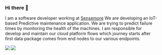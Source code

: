 ### Hi there 👋

<p>
  I am a software developer working at <a href="https://sensemore.io">Sensemore</a> We are developing an IoT-based Predictive maintenance application. We are trying to predict failure times by monitoring the health of the machines.  I am responsible for develop and maintain our cloud platform flows which journey starts after first data package comes from end nodes to our  various endpoints. 

  <p> 
<a >
  <img align="left" src="https://github-readme-stats.vercel.app/api?username=ozanerturk&count_private=true&show_icons=true" />
</a>
<a>
  <img align="left" src="https://github-readme-stats.vercel.app/api/top-langs/?username=ozanerturk" />
</a>

